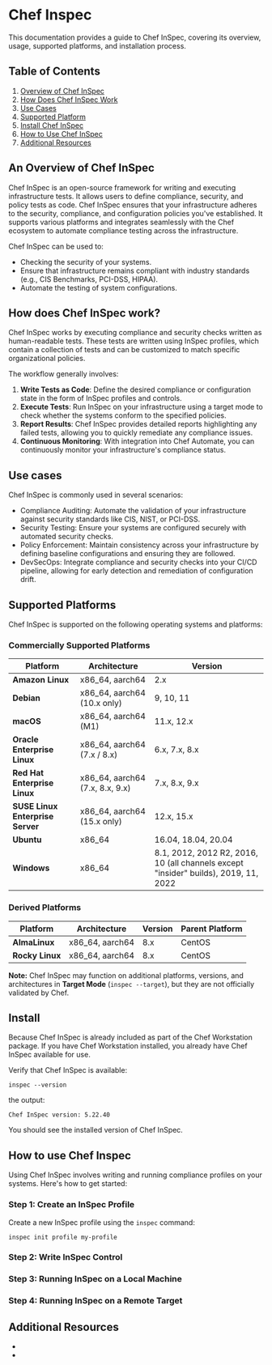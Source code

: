 # Chef Inspec

This documentation provides a guide to Chef InSpec, covering its overview, usage, supported platforms, and installation process.

## Table of Contents

1. [Overview of Chef InSpec](#an-overview-of-chef-inspec)
2. [How Does Chef InSpec Work](#how-does-chef-inspec-work)
3. [Use Cases](#use-cases)
4. [Supported Platform](#supported-platforms)
5. [Install Chef InSpec](#install)
6. [How to Use Chef InSpec](#how-to-use-chef-inspec)
7. [Additional Resources](#additional-resources)

## An Overview of Chef InSpec

Chef InSpec is an open-source framework for writing and executing infrastructure tests. It allows users to define compliance, security, and policy tests as code. Chef InSpec ensures that your infrastructure adheres to the security, compliance, and configuration policies you've established. It supports various platforms and integrates seamlessly with the Chef ecosystem to automate compliance testing across the infrastructure.

Chef InSpec can be used to:

- Checking the security of your systems.
- Ensure that infrastructure remains compliant with industry standards (e.g., CIS Benchmarks, PCI-DSS, HIPAA).
- Automate the testing of system configurations.

## How does Chef InSpec work?

Chef InSpec works by executing compliance and security checks written as human-readable tests. These tests are written using InSpec profiles, which contain a collection of tests and can be customized to match specific organizational policies.

The workflow generally involves:

1. **Write Tests as Code**: Define the desired compliance or configuration state in the form of InSpec profiles and controls.
2. **Execute Tests**: Run InSpec on your infrastructure using a target mode to check whether the systems conform to the specified policies.
3. **Report Results**: Chef InSpec provides detailed reports highlighting any failed tests, allowing you to quickly remediate any compliance issues.
4. **Continuous Monitoring**: With integration into Chef Automate, you can continuously monitor your infrastructure's compliance status.


## Use cases

Chef InSpec is commonly used in several scenarios:

- Compliance Auditing: Automate the validation of your infrastructure against security standards like CIS, NIST, or PCI-DSS.
- Security Testing: Ensure your systems are configured securely with automated security checks.
- Policy Enforcement: Maintain consistency across your infrastructure by defining baseline configurations and ensuring they are followed.
- DevSecOps: Integrate compliance and security checks into your CI/CD pipeline, allowing for early detection and remediation of configuration drift.

## Supported Platforms

Chef InSpec is supported on the following operating systems and platforms:

### Commercially Supported Platforms

| Platform                        | Architecture               | Version                                        |
|----------------------------------|----------------------------|------------------------------------------------|
| **Amazon Linux**                 | x86_64, aarch64             | 2.x                                            |
| **Debian**                       | x86_64, aarch64 (10.x only) | 9, 10, 11                                      |
| **macOS**                        | x86_64, aarch64 (M1)        | 11.x, 12.x                                     |
| **Oracle Enterprise Linux**      | x86_64, aarch64 (7.x / 8.x) | 6.x, 7.x, 8.x                                  |
| **Red Hat Enterprise Linux**     | x86_64, aarch64 (7.x, 8.x, 9.x) | 7.x, 8.x, 9.x                                  |
| **SUSE Linux Enterprise Server** | x86_64, aarch64 (15.x only) | 12.x, 15.x                                     |
| **Ubuntu**                       | x86_64                      | 16.04, 18.04, 20.04                            |
| **Windows**                      | x86_64                      | 8.1, 2012, 2012 R2, 2016, 10 (all channels except "insider" builds), 2019, 11, 2022 |

### Derived Platforms

| Platform         | Architecture    | Version | Parent Platform |
|------------------|-----------------|---------|-----------------|
| **AlmaLinux**    | x86_64, aarch64 | 8.x     | CentOS          |
| **Rocky Linux**  | x86_64, aarch64 | 8.x     | CentOS          |

**Note:** Chef InSpec may function on additional platforms, versions, and architectures in **Target Mode** (`inspec --target`), but they are not officially validated by Chef.


## Install

Because Chef InSpec is already included as part of the Chef Workstation package. If you have Chef Workstation installed, you already have Chef InSpec available for use.

Verify that Chef InSpec is available:
```
inspec --version
```
the output:
```
Chef InSpec version: 5.22.40
```

You should see the installed version of Chef InSpec.

## How to use Chef Inspec

Using Chef InSpec involves writing and running compliance profiles on your systems. Here's how to get started:

### Step 1: Create an InSpec Profile

Create a new InSpec profile using the ``inspec`` command:
```
inspec init profile my-profile
```

### Step 2: Write InSpec Control

### Step 3: Running InSpec on a Local Machine

### Step 4: Running InSpec on a Remote Target

## Additional Resources

- []()
- []()
